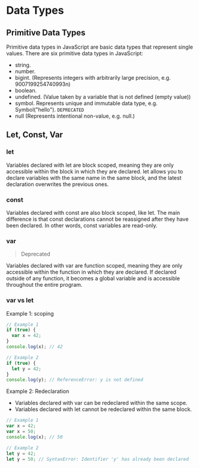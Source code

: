 # Data Types

## Primitive Data Types

Primitive data types in JavaScript are basic data types that represent single values. There are six primitive data types in JavaScript:
- string.
- number.
- bigint. (Represents integers with arbitrarily large precision, e.g. 9007199254740993n)
- boolean.
- undefined. (Value taken by a variable that is not defined (empty value))
- symbol. Represents unique and immutable data type, e.g. Symbol("hello"). `DEPRECATED`
- null (Represents intentional non-value, e.g. null.)

## Let, Const, Var

### let

Variables declared with let are block scoped, meaning they are only accessible within the block in which they are declared. let allows you to declare variables with the same name in the same block, and the latest declaration overwrites the previous ones.

### const 

Variables declared with const are also block scoped, like let. The main difference is that const declarations cannot be reassigned after they have been declared. In other words, const variables are read-only.


### var 
>Deprecated

Variables declared with var are function scoped, meaning they are only accessible within the function in which they are declared. If declared outside of any function, it becomes a global variable and is accessible throughout the entire program.

### var vs let
Example 1: scoping
```js
// Example 1
if (true) {
  var x = 42;
}
console.log(x); // 42

// Example 2
if (true) {
  let y = 42;
}
console.log(y); // ReferenceError: y is not defined
```
Example 2: Redeclaration
- Variables declared with var can be redeclared within the same scope.
- Variables declared with let cannot be redeclared within the same block.

```js
// Example 1
var x = 42;
var x = 50;
console.log(x); // 50

// Example 2
let y = 42;
let y = 50; // SyntaxError: Identifier 'y' has already been declared
```